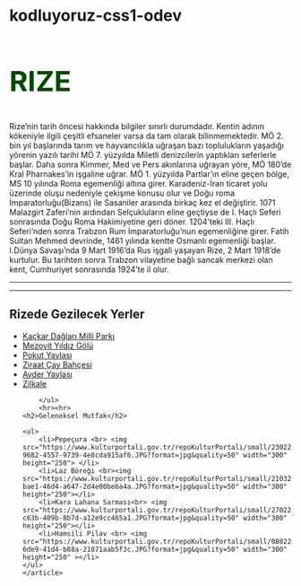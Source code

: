 # kodluyoruz-css1-odev
<!DOCTYPE html>
<html lang="tr">
<head>
    <meta charset="UTF-8">
    <meta name="viewport" content="width=device-width, initial-scale=1.0">
    <title>RİZE</title>
    <link rel="stylesheet" href="kodluyoruz.css">
</head>
<body>
    <article>
        <h1 style="color:rgb(4, 73, 4);text-transform: uppercase;font-size: 50px;"> Rize</h1>
        <p>Rize’nin tarih öncesi hakkında bilgiler sınırlı durumdadır. Kentin adının kökeniyle ilgili çeşitli efsaneler varsa da tam olarak bilinmemektedir. MÖ 2. bin yıl başlarında tarım ve hayvancılıkla 
            uğraşan bazı toplulukların yaşadığı yörenin yazılı tarihi MÖ 7. yüzyılda Miletli denizcilerin yaptıkları seferlerle başlar. Daha sonra Kimmer, Med ve Pers akınlarına uğrayan yöre, 
            MÖ 180’de Kral Pharnakes’in işgaline uğrar. MÖ 1. yüzyılda Partlar’ın eline geçen bölge, MS 10 yılında Roma egemenliği altına girer. Karadeniz-İran ticaret yolu üzerinde oluşu nedeniyle çekişme konusu olur
             ve Doğu roma İmparatorluğu(Bizans) ile Sasaniler arasında birkaç kez el değiştirir. 1071 Malazgirt Zaferi’nin ardından Selçukluların eline geçtiyse de I. Haçlı Seferi sonrasında Doğu Roma Hakimiyetine geri döner. 
            1204’teki III. Haçlı Seferi’nden sonra Trabzon Rum İmparatorluğu’nun egemenliğine girer. Fatih Sultan Mehmed devrinde, 1461 yılında kentte Osmanlı egemenliği başlar. I.Dünya Savaşı’nda 9 Mart 1916’da Rus işgali yaşayan Rize, 
            2 Mart 1918’de kurtulur. Bu tarihten sonra Trabzon vilayetine bağlı sancak merkezi olan kent, Cumhuriyet sonrasında 1924’te il olur.
        </p>
        <hr> <hr>
        <h2>Rizede Gezilecek Yerler </h2><ul><li><a href="https://www.kulturportali.gov.tr/turkiye/rize/gezilecekyer/kackar-daglari-milli-parki" target="_blank">Kaçkar Dağları Milli Parkı</a></li></li> 
            <li><a href="https://www.kulturportali.gov.tr/turkiye/rize/gezilecekyer/mezovit-golu" target="_blank">Mezovit Yıldız Gölü</a></li>
            <li><a href="https://www.kulturportali.gov.tr/turkiye/rize/gezilecekyer/pokut-yaylasi" target="_blank">Pokut Yaylası</a></li>
            <li><a href="https://www.kulturportali.gov.tr/turkiye/rize/gezilecekyer/botanik-ziraat-cay-bahcesi" target="_blank">Ziraat Çay Bahçesi</a></li>
            <li><a href="https://www.kulturportali.gov.tr/turkiye/rize/gezilecekyer/ayder-yaylasi" target="_blank">Ayder Yaylası </a></li>
            <li><a href="https://www.kulturportali.gov.tr/turkiye/rize/gezilecekyer/zilkale" target="_blank">Zilkale </a></li>
    
        </ul>
        <hr><hr>
    <h2>Geleneksel Mutfak</h2>
 
    <ul>
        <li>Pepeçura <br> <img src="https://www.kulturportali.gov.tr/repoKulturPortali/small/23022013/1062c4f3-9682-4557-9739-4e8cda915af6.JPG?format=jpg&quality=50" width="300" height="250"> </li>
        <li>Laz Böreği <br><img src="https://www.kulturportali.gov.tr/repoKulturPortali/small/21032013/4fe91953-bae1-46d4-a647-2d4e00be6a4a.JPG?format=jpg&quality=50" width="300" height="250"></li>
        <li>Kara Lahana Sarması<br> <img src="https://www.kulturportali.gov.tr/repoKulturPortali/small/27022013/0f5e3411-c63b-409b-8b7d-a12e9cc465a1.JPG?format=jpg&quality=50" width="300" height="250"></li>
        <li>Hamsili Pilav <br> <img src="https://www.kulturportali.gov.tr/repoKulturPortali/small/08022013/c136d7a3-6de9-41d4-b88a-21871aab5f3c.JPG?format=jpg&quality=50" width="300" height="250" ></li>
    </ul>       
    </article>
    
</body>
</html>
